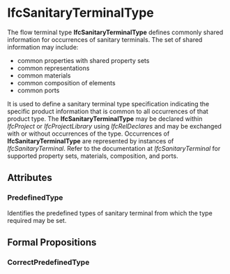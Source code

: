 # IfcSanitaryTerminalType

The flow terminal type **IfcSanitaryTerminalType** defines commonly shared information for occurrences of sanitary terminals. The set of shared information may include:

* common properties with shared property sets
* common representations
* common materials
* common composition of elements
* common ports
<!-- end of short definition -->

It is used to define a sanitary terminal type specification indicating the specific product information that is common to all occurrences of that product type. The **IfcSanitaryTerminalType** may be declared within _IfcProject_ or _IfcProjectLibrary_ using _IfcRelDeclares_ and may be exchanged with or without occurrences of the type. Occurrences of **IfcSanitaryTerminalType** are represented by instances of _IfcSanitaryTerminal_. Refer to the documentation at _IfcSanitaryTerminal_ for supported property sets, materials, composition, and ports.

## Attributes

### PredefinedType
Identifies the predefined types of sanitary terminal from which the type required may be set.

## Formal Propositions

### CorrectPredefinedType

